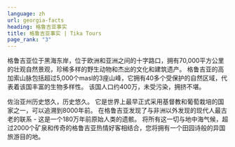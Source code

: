 ```yaml
---
language: zh
url: georgia-facts
heading: 格鲁吉亚事实
title: 格鲁吉亚事实 | Tika Tours
page_rank: "3"
---
```

<div class="row content-row"><!-- 866 (0)-->

</div>

<div class="row content-row"><!-- 867 (3)-->
<div class="col-xs-12 col-sm-6 col-md-6"><!-- 1189 -->

格鲁吉亚位于黑海东岸，位于欧洲和亚洲之间的十字路口，拥有70,000平方公里的壮观自然景观，珍稀多样的野生动物和杰出的文化和建筑遗产。 格鲁吉亚的高加索山脉包括超过5,000个masl的3座山峰，它拥有40多个受保护的自然区域，代表着该国丰富的生物多样性。
该国人口约400万，未受污染，拥挤不堪。

</div>

<div class="col-xs-12 col-sm-6 col-md-6"><!-- 1190 -->

佐治亚州历史悠久，历史悠久。 它是世界上最早正式采用基督教和葡萄栽培的国家之一，可以追溯到8000年前。 在格鲁吉亚发现了与非洲以外发现的现代人最古老的联系 \-
这是一个180万年前原始人类的遗骸。 将所有这一切与地中海气候，超过2000个矿泉和传奇的格鲁吉亚热情好客相结合，您将拥有一个田园诗般的异国旅游目的地。

</div>

</div>
